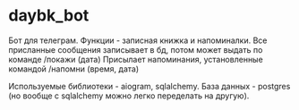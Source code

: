 # daybk_bot
Бот для телеграм.
Функции - записная книжка и напоминалки.
Все присланные сообщения записывает в бд, потом может выдать по команде /покажи (дата)
Присылает напоминания, установленные командой /напомни (время, дата)

Используемые библиотеки - aiogram, sqlalchemy.
База данных - postgres (но вообще с sqlalchemy можно легко переделать на другую).
